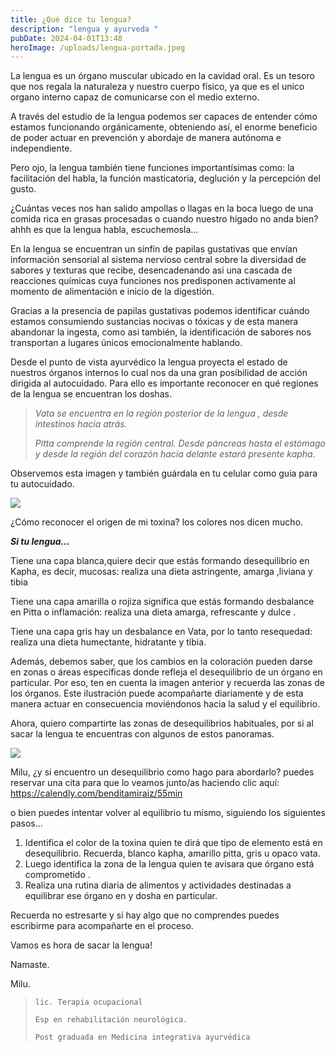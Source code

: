 ```yaml
---
title: ¿Qué dice tu lengua?
description: "lengua y ayurveda "
pubDate: 2024-04-01T13:48
heroImage: /uploads/lengua-portada.jpeg
---
```

[](https://calendly.com/benditamiraiz/55min)La lengua es un órgano muscular ubicado en la cavidad oral. Es un tesoro que nos regala la naturaleza y nuestro cuerpo físico, ya que es el unico organo interno capaz de comunicarse con el medio externo. 

A través del estudio de la lengua podemos ser capaces de entender cómo estamos funcionando orgánicamente, obteniendo así, el enorme beneficio de poder actuar en prevención y abordaje de manera autónoma e independiente. 

Pero ojo, la lengua también tiene funciones importantísimas como: la facilitación del habla, la función masticatoria, deglución y la percepción del gusto.

¿Cuántas veces nos han salido ampollas o llagas en la boca luego de una comida rica en grasas procesadas o cuando nuestro hígado no anda bien? ahhh es que la lengua habla, escuchemosla...

En la lengua se encuentran un sinfín de papilas gustativas que envían información sensorial al sistema nervioso central sobre la diversidad de sabores y texturas que recibe, desencadenando asi una cascada de reacciones químicas cuya funciones nos predisponen activamente al momento de alimentación e inicio de la digestión.

Gracias a la presencia de papilas gustativas podemos identificar cuándo estamos consumiendo sustancias nocivas o tóxicas y de esta manera abandonar la ingesta, como asi también, la identificación de sabores nos transportan a lugares únicos emocionalmente hablando.

Desde el punto de vista ayurvédico la lengua proyecta el estado de nuestros órganos internos lo cual nos da una gran posibilidad de acción dirigida al autocuidado. Para ello es importante reconocer en qué regiones de la lengua se encuentran los doshas.

> *Vata se encuentra en la región posterior de la lengua , desde intestinos hacia atrás.*
>
> *Pitta comprende la región central. Desde páncreas hasta el estómago y desde la región del corazón hacia delante estará presente kapha.* 

Observemos esta imagen y también guárdala en tu celular como guia para tu autocuidado. 

![](/uploads/equilibrio-toxinas_clip_image002.jpeg)

¿Cómo reconocer el origen de mi toxina? los colores nos dicen mucho.

***Si tu lengua...***

Tiene una capa blanca,quiere decir que estás formando desequilibrio en Kapha, es decir, mucosas: realiza una dieta astringente, amarga ,liviana y tibia

Tiene una capa amarilla o rojiza significa que estás formando desbalance en Pitta o inflamación: realiza una dieta amarga, refrescante y dulce .

Tiene una capa gris hay un desbalance en Vata, por lo tanto resequedad: realiza una dieta humectante, hidratante y tibia.

Además, debemos saber, que los cambios en la coloración pueden darse en zonas o áreas específicas donde refleja el desequilibrio de un órgano en particular. Por eso, ten en cuenta la imagen anterior y recuerda las zonas de los órganos. Este ilustración puede acompañarte diariamente y de esta manera actuar en consecuencia moviéndonos hacia la salud y el equilibrio.

Ahora, quiero compartirte las zonas de desequilibrios habituales, por si al sacar la lengua te encuentras con algunos de estos panoramas.

![](/uploads/lengua13.jpeg)

Milu,  ¿y si encuentro un desequilibrio como hago para abordarlo? puedes reservar una cita para que lo veamos junto/as  haciendo clic aquí: <https://calendly.com/benditamiraiz/55min>

o bien puedes intentar volver al equilibrio tu mismo, siguiendo los siguientes pasos...

1. Identifica el color de la toxina quien te dirá que tipo de elemento está en desequilibrio. Recuerda, blanco kapha, amarillo pitta, gris u opaco vata. 
2. Luego identifica la zona de la lengua quien te avisara que órgano está comprometido .
3. Realiza una rutina diaria de alimentos y actividades destinadas a equilibrar ese órgano en y dosha en particular.

Recuerda no estresarte y si hay algo que no comprendes puedes escribirme para acompañarte en el proceso.

Vamos es hora de sacar la lengua!

Namaste. 



Milu.

> `lic. Terapia ocupacional `
>
> `Esp en rehabilitación neurológica.`
>
> `Post graduada en Medicina integrativa ayurvédica`
